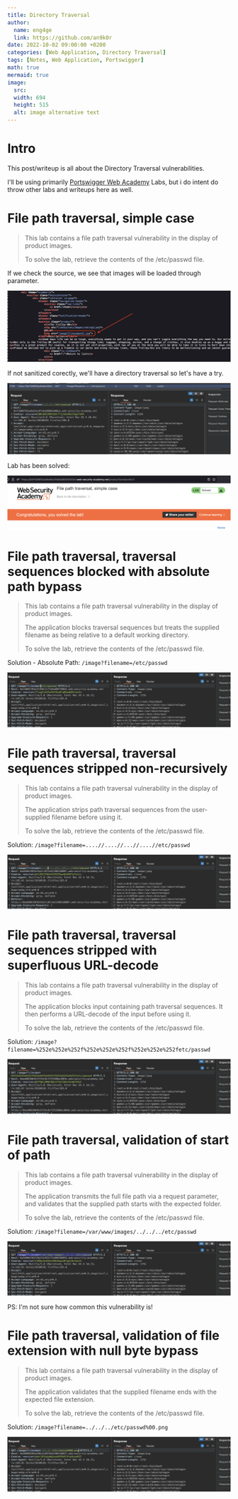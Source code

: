 ```yaml
---
title: Directory Traversal
author:
  name: eng4ge
  link: https://github.com/an9k0r
date: 2022-10-02 09:00:00 +0200
categories: [Web Application, Directory Traversal]
tags: [Notes, Web Application, Portswigger]
math: true
mermaid: true
image:
  src: 
  width: 694
  height: 515
  alt: image alternative text
---
```

# Intro
This post/writeup is all about the Directory Traversal vulnerabilities.

I'll be using primarily [Portswigger Web Academy](https://portswigger.net/web-security/file-path-traversal) Labs, but i do intent do throw other labs and writeups here as well.

# File path traversal, simple case
>  This lab contains a file path traversal vulnerability in the display of product images.
> 
> To solve the lab, retrieve the contents of the /etc/passwd file. 

If we check the source, we see that images will be loaded through parameter. 

![picture 120](/assets/images/c597993ff6131a61361fa51d4c5bc275921f2a63919e9c24b9418c206759eec9.png)  

If not sanitized corectly, we'll have a directory traversal so let's have a try.

![picture 121](/assets/images/fd668e2eee1f824ea9b6a443dd6e06fb185286db374724535a2a48e2b2337cbe.png)  

Lab has been solved:

![picture 122](/assets/images/846935903fdd2bfb47792706829326402fe31cccaca05d92c573af36fee43c9e.png)  

# File path traversal, traversal sequences blocked with absolute path bypass

>  This lab contains a file path traversal vulnerability in the display of product images.
> 
> The application blocks traversal sequences but treats the supplied filename as being relative to a default working directory.
> 
> To solve the lab, retrieve the contents of the /etc/passwd file. 

Solution - Absolute Path: `/image?filename=/etc/passwd`

![picture 123](/assets/images/284ad5654d2b11062c08b8a45057e13117b96999e46b227114fac5d22138cb2b.png)  

# File path traversal, traversal sequences stripped non-recursively
>  This lab contains a file path traversal vulnerability in the display of product images.
> 
> The application strips path traversal sequences from the user-supplied filename before using it.
> 
> To solve the lab, retrieve the contents of the /etc/passwd file. 

Solution: `/image?filename=....//....//...//....//etc/passwd`

![picture 124](/assets/images/e2b426de55767b8c9ae361bbb734510ada8a9b733bbaac1a4e18a59398779476.png)  

# File path traversal, traversal sequences stripped with superfluous URL-decode
>  This lab contains a file path traversal vulnerability in the display of product images.
> 
> The application blocks input containing path traversal sequences. It then performs a URL-decode of the input before using it.
> 
> To solve the lab, retrieve the contents of the /etc/passwd file. 

Solution: `/image?filename=%252e%252e%252f%252e%252e%252f%252e%252e%252fetc/passwd`

![picture 125](/assets/images/7a8ee885d46ada4e07c55672470647193f56112a0f0c72b3cedd25c32dad8bc1.png)  

# File path traversal, validation of start of path
>  This lab contains a file path traversal vulnerability in the display of product images.
> 
> The application transmits the full file path via a request parameter, and validates that the supplied path starts with the expected folder.
> 
> To solve the lab, retrieve the contents of the /etc/passwd file. 

Solution: `/image?filename=/var/www/images/../../../etc/passwd`

![picture 126](/assets/images/67aacacdae05d85c63bbca9bc9a37f9b303b44e45b66ba7812b5617a83b2204a.png)  

PS: I'm not sure how common this vulnerability is!

# File path traversal, validation of file extension with null byte bypass
>  This lab contains a file path traversal vulnerability in the display of product images.
> 
> The application validates that the supplied filename ends with the expected file extension.
> 
> To solve the lab, retrieve the contents of the /etc/passwd file. 

Solution: `/image?filename=../../../etc/passwd%00.png`

![picture 127](/assets/images/4cbb65998eec18a495dc02c6f1fbc0976e89d7e2acdc140fe6539d2d47119925.png)  
